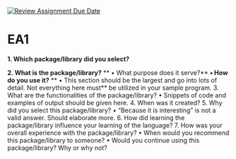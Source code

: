 [![Review Assignment Due Date](https://classroom.github.com/assets/deadline-readme-button-24ddc0f5d75046c5622901739e7c5dd533143b0c8e959d652212380cedb1ea36.svg)](https://classroom.github.com/a/FJiO-WNb)
# EA1

**1. Which package/library did you select?**


**2. What is the package/library?**
**  • What purpose does it serve?**
    **• How do you use it?**
**  • This section should be the largest and go into lots of detail. Not everything here must**
be utilized in your sample program.
3. What are the functionalities of the package/library?
• Snippets of code and examples of output should be given here.
4. When was it created?
5. Why did you select this package/library?
• “Because it is interesting” is not a valid answer. Should elaborate more.
6. How did learning the package/library influence your learning of the language?
7. How was your overall experience with the package/library?
• When would you recommend this package/library to someone?
• Would you continue using this package/library? Why or why not?